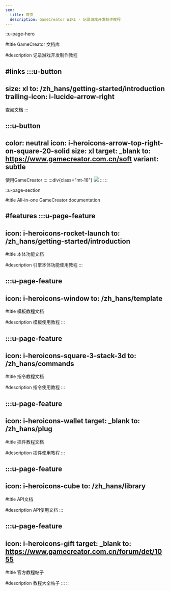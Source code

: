 ```yaml
---
seo:
  title: 首页
  description: GameCreator WIKI - 记录游戏开发制作教程
---
```


::u-page-hero

#title
GameCreator 文档库

#description
记录游戏开发制作教程

#links
  :::u-button
  ---
  size: xl
  to: /zh_hans/getting-started/introduction
  trailing-icon: i-lucide-arrow-right
  ---
  查阅文档
  :::

  :::u-button
  ---
  color: neutral
  icon: i-heroicons-arrow-top-right-on-square-20-solid
  size: xl
  target: _blank
  to: https://www.gamecreator.com.cn/soft
  variant: subtle
  ---
  使用GameCreator
  :::
  :::div{class="mt-16"}
    ![](https://assbak.gcw.wiki/gcw/image/zh_hans/getting-started/2.aboutgc/100.png)
  :::
::

::u-page-section

#title
All-in-one GameCreator documentation

#features
  :::u-page-feature
  ---
  icon: i-heroicons-rocket-launch
  to: /zh_hans/getting-started/introduction
  ---
  #title
  本体功能文档

  #description
  引擎本体功能使用教程
  :::

  :::u-page-feature
  ---
  icon: i-heroicons-window
  to: /zh_hans/template
  ---
  #title
  模板教程文档

  #description
  模板使用教程
  :::

  :::u-page-feature
  ---
  icon: i-heroicons-square-3-stack-3d
  to: /zh_hans/commands
  ---
  #title
  指令教程文档

  #description
  指令使用教程
  :::

  :::u-page-feature
  ---
  icon: i-heroicons-wallet
  target: _blank
  to: /zh_hans/plug
  ---
  #title
  插件教程文档

  #description
  插件使用教程
  :::

  :::u-page-feature
  ---
  icon: i-heroicons-cube
  to: /zh_hans/library
  ---
  #title
  API文档

  #description
  API使用文档
  :::

  :::u-page-feature
  ---
  icon: i-heroicons-gift
  target: _blank
  to: https://www.gamecreator.com.cn/forum/det/1055
  ---
  #title
  官方教程帖子

  #description
  教程大全帖子
  :::
::
